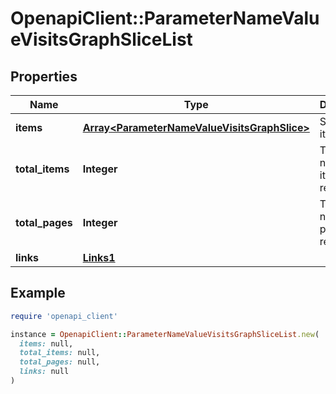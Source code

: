 # OpenapiClient::ParameterNameValueVisitsGraphSliceList

## Properties

| Name | Type | Description | Notes |
| ---- | ---- | ----------- | ----- |
| **items** | [**Array&lt;ParameterNameValueVisitsGraphSlice&gt;**](ParameterNameValueVisitsGraphSlice.md) | Set of items. |  |
| **total_items** | **Integer** | Total number of items in result set. |  |
| **total_pages** | **Integer** | Total number of pages in result set. |  |
| **links** | [**Links1**](Links1.md) |  | [optional] |

## Example

```ruby
require 'openapi_client'

instance = OpenapiClient::ParameterNameValueVisitsGraphSliceList.new(
  items: null,
  total_items: null,
  total_pages: null,
  links: null
)
```

